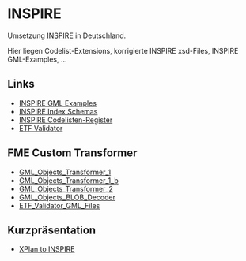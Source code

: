 #

INSPIRE
=======
Umsetzung [INSPIRE](https://inspire.ec.europa.eu/data-specifications/2892) in Deutschland.

Hier liegen Codelist-Extensions, korrigierte INSPIRE xsd-Files, INSPIRE GML-Examples, ...

## Links
* [INSPIRE GML Examples](https://inspire.ec.europa.eu/forum/file/owner/n0021zft)
* [INSPIRE Index Schemas](http://inspire.ec.europa.eu/schemas/)
* [INSPIRE Codelisten-Register](http://inspire.ec.europa.eu/codelist/)
* [ETF Validator](http://inspire.ec.europa.eu/validator/)

## FME Custom Transformer
* [GML_Objects_Transformer_1](https://hub.safe.com/transformers/gml_objects_transformer_1)
* [GML_Objects_Transformer_1_b](https://hub.safe.com/transformers/gml_objects_transformer_1_b)
* [GML_Objects_Transformer_2](https://hub.safe.com/transformers/gml_objects_transformer_2)
* [GML_Objects_BLOB_Decoder](https://hub.safe.com/transformers/gml_objects_blob_decoder)
* [ETF_Validator_GML_Files ](https://hub.safe.com/transformers/etf_validator_gml_files)

## Kurzpräsentation
* [XPlan to INSPIRE](xplan2inspire.md)
